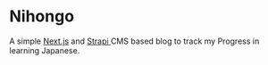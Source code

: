 # Nihongo

A simple [Next.js](https://nextjs.org/) and [Strapi ](https://strapi.io/) CMS based blog to track my Progress in learning Japanese.
